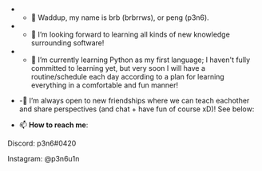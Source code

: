 - - 👋 Waddup, my name is brb (brbrrws), or peng (p3n6).

- - 👀 I’m looking forward to learning all kinds of new knowledge surrounding software!

- - 🌱 I’m currently learning Python as my first language; I haven't fully committed to learning yet, but very soon I will have a routine/schedule each day
according to a plan for learning everything in a comfortable and fun manner!

- -🤝 I’m always open to new friendships where we can teach eachother and share perspectives (and chat + have fun of course xD)! See below:

- 📫 **How to reach me**: 

Discord: p3n6#0420

Instagram: @p3n6u1n

<!---
brbrrws/brbrrws is a ✨ special ✨ repository because its `README.md` (this file) appears on your GitHub profile.
You can click the Preview link to take a look at your changes.
--->
